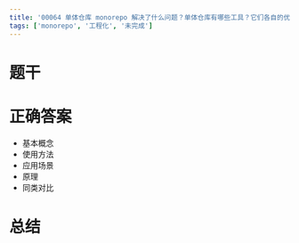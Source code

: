 ```yaml
---
title: '00064 单体仓库 monorepo 解决了什么问题？单体仓库有哪些工具？它们各自的优劣？'
tags: ['monorepo', '工程化', '未完成']
---
```


# 题干



# 正确答案

- 基本概念
- 使用方法
- 应用场景
- 原理
- 同类对比

# 总结



<script>
  function func() {

  }
  
</script>
